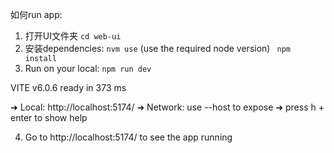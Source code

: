 
如何run app: 
1. 打开UI文件夹  ```cd web-ui```
2. 安装dependencies:
   ```nvm use```  (use the required node version)
  ``` npm install```
3. Run on your local:
   ```npm run dev```
   
  VITE v6.0.6  ready in 373 ms

  ➜  Local:   http://localhost:5174/
  ➜  Network: use --host to expose
  ➜  press h + enter to show help

4. Go to http://localhost:5174/ to see the app running
   

